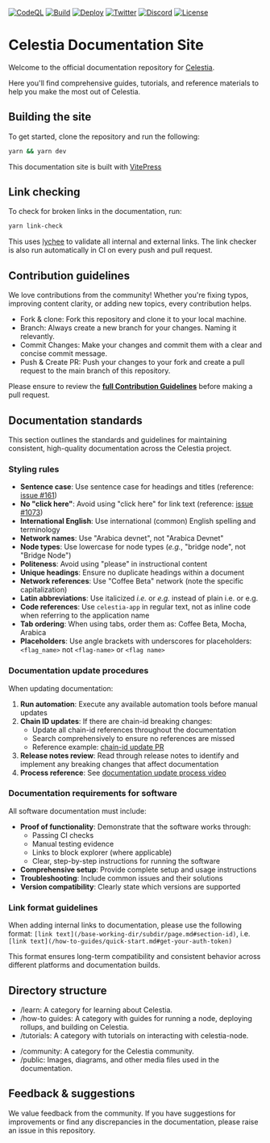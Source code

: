 [![CodeQL](https://github.com/celestiaorg/docs/actions/workflows/github-code-scanning/codeql/badge.svg)](https://github.com/celestiaorg/docs/actions/workflows/github-code-scanning/codeql)
[![Build](https://github.com/celestiaorg/docs/actions/workflows/build.yml/badge.svg)](https://github.com/celestiaorg/docs/actions/workflows/build.yml)
[![Deploy](https://github.com/celestiaorg/docs/actions/workflows/deploy.yml/badge.svg)](https://github.com/celestiaorg/docs/actions/workflows/deploy.yml)
[![Twitter](https://img.shields.io/twitter/follow/celestia)](https://x.com/celestia)
[![Discord](https://img.shields.io/discord/638338779505229824)](https://discord.com/invite/celestiacommunity)
[![License](https://img.shields.io/badge/License-Apache2.0-green.svg)](https://www.apache.org/licenses/LICENSE-2.0)

# Celestia Documentation Site

Welcome to the official documentation repository for [Celestia](https://celestia.org/).

Here you'll find comprehensive guides, tutorials, and reference materials
to help you make the most out of Celestia.

## Building the site

To get started, clone the repository and run the following:

```bash
yarn && yarn dev
```

This documentation site is built with [VitePress](https://vitepress.dev)

## Link checking

To check for broken links in the documentation, run:

```bash
yarn link-check
```

This uses [lychee](https://github.com/lycheeverse/lychee) to validate all internal and
external links.
The link checker is also run automatically in CI on every push and pull request.

## Contribution guidelines

We love contributions from the community! Whether you're fixing typos,
improving content clarity, or adding new topics, every contribution helps.

- Fork & clone: Fork this repository and clone it to your local machine.
- Branch: Always create a new branch for your changes. Naming it relevantly.
- Commit Changes: Make your changes and commit them with a clear and concise
  commit message.
- Push & Create PR: Push your changes to your fork and create a pull request
  to the main branch of this repository.

Please ensure to review the **[full Contribution Guidelines](https://github.com/celestiaorg/.github/blob/main/CONTRIBUTING.md#external-contributions)** before
making a pull request.

## Documentation standards

This section outlines the standards and guidelines for maintaining
consistent, high-quality documentation across the Celestia project.

### Styling rules

- **Sentence case**: Use sentence case for headings and titles
  (reference: [issue #161](https://github.com/celestiaorg/docs/issues/161))
- **No "click here"**: Avoid using "click here" for link text
  (reference: [issue #1073](https://github.com/celestiaorg/docs/issues/1073))
- **International English**: Use international (common) English spelling
  and terminology
- **Network names**: Use "Arabica devnet", not "Arabica Devnet"
- **Node types**: Use lowercase for node types (_e.g._, "bridge node",
  not "Bridge Node")
- **Politeness**: Avoid using "please" in instructional content
- **Unique headings**: Ensure no duplicate headings within a document
- **Network references**: Use "Coffee Beta" network (note the specific
  capitalization)
- **Latin abbreviations**: Use italicized _i.e._ or _e.g._ instead of
  plain i.e. or e.g.
- **Code references**: Use `celestia-app` in regular text, not as inline
  code when referring to the application name
- **Tab ordering**: When using tabs, order them as: Coffee Beta, Mocha,
  Arabica
- **Placeholders**: Use angle brackets with underscores for placeholders:
  `<flag_name>` not `<flag-name>` or `<flag name>`

### Documentation update procedures

When updating documentation:

1. **Run automation**: Execute any available automation tools before
   manual updates
2. **Chain ID updates**: If there are chain-id breaking changes:
   - Update all chain-id references throughout the documentation
   - Search comprehensively to ensure no references are missed
   - Reference example: [chain-id update PR](https://github.com/celestiaorg/docs/pull/857/files#diff-7c3322aa40bebbde7be394c354f900d6b5606eabbd03ac0d661f7565fcadcb70)
3. **Release notes review**: Read through release notes to identify and
   implement any breaking changes that affect documentation
4. **Process reference**: See [documentation update process video](https://www.loom.com/share/0d6897939b654b60b766887b37f86790)

### Documentation requirements for software

All software documentation must include:

- **Proof of functionality**: Demonstrate that the software works through:
  - Passing CI checks
  - Manual testing evidence
  - Links to block explorer (where applicable)
  - Clear, step-by-step instructions for running the software
- **Comprehensive setup**: Provide complete setup and usage instructions
- **Troubleshooting**: Include common issues and their solutions
- **Version compatibility**: Clearly state which versions are supported

### Link format guidelines

When adding internal links to documentation, please use the following format:
`[link text](/base-working-dir/subdir/page.md#section-id)`, i.e. `[link text](/how-to-guides/quick-start.md#get-your-auth-token)`

This format ensures long-term compatibility and consistent behavior across
different platforms and documentation builds.

## Directory structure

- /learn: A category for learning about Celestia.
- /how-to guides: A category with guides for running a node, deploying
  rollups, and building on Celestia.
- /tutorials: A category with tutorials on interacting with celestia-node.
<!-- * /guides [WIP]: In-depth articles that cover specific topics in detail. -->
- /community: A category for the Celestia community.
- /public: Images, diagrams, and other media files used in the documentation.

## Feedback & suggestions

We value feedback from the community. If you have suggestions for improvements
or find any discrepancies in the documentation, please raise an issue in this
repository.
